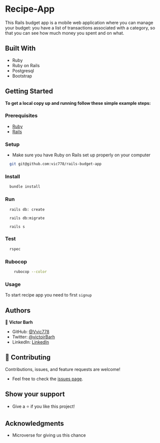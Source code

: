 # Recipe-App

This Rails budget app is a mobile web application where you can manage your budget: you have a list of transactions associated with a category, so that you can see how much money you spent and on what. 

## Built With

- Ruby
- Ruby on Rails
- Postgresql
- Bootstrap

## Getting Started

**To get a local copy up and running follow these simple example steps:**

### Prerequisites

- [Ruby](https://www.ruby-lang.org/en/)
- [Rails](https://gorails.com/)

### Setup

- Make sure you have Ruby on Rails set up properly on your computer

``` sh
  git git@github.com:vic778/rails-budget-app
```

### Install

```sh
  bundle install
```

### Run

```
  rails db: create
```

```
  rails db:migrate
```

```
  rails s
```

### Test

```sh
  rspec
```

### Rubocop

```sh
    rubocop --color
```
### Usage

To start recipe app you need to first `signup`

## Authors

👤 **Victor Barh**

- GitHub: [@Vvic778](https://github.com/vic778)
- Twitter: [@victoirBarh](https://twitter.com/)
- LinkedIn: [LinkedIn](https://linkedin.com/in/victoir-barh)
## 🤝 Contributing

Contributions, issues, and feature requests are welcome!

- Feel free to check the [issues page](https://github.com/vic778/rails-budget-app/issues).

## Show your support

- Give a ⭐️ if you like this project!

## Acknowledgments

- Microverse for giving us this chance